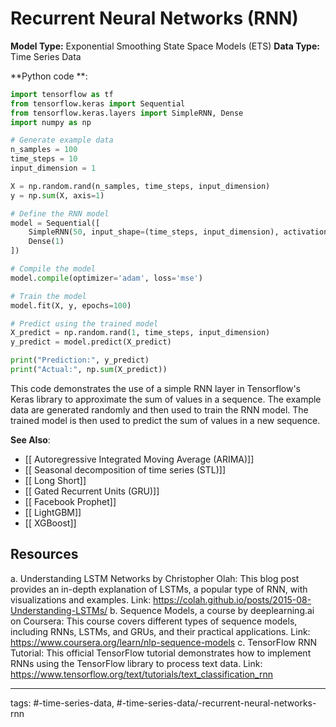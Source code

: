 #  Recurrent Neural Networks (RNN)
**Model Type:**  Exponential Smoothing State Space Models (ETS)
**Data Type:**  Time Series Data

**Python code **:


```python
import tensorflow as tf
from tensorflow.keras import Sequential
from tensorflow.keras.layers import SimpleRNN, Dense
import numpy as np

# Generate example data
n_samples = 100
time_steps = 10
input_dimension = 1

X = np.random.rand(n_samples, time_steps, input_dimension)
y = np.sum(X, axis=1)

# Define the RNN model
model = Sequential([
    SimpleRNN(50, input_shape=(time_steps, input_dimension), activation='relu'),
    Dense(1)
])

# Compile the model
model.compile(optimizer='adam', loss='mse')

# Train the model
model.fit(X, y, epochs=100)

# Predict using the trained model
X_predict = np.random.rand(1, time_steps, input_dimension)
y_predict = model.predict(X_predict)

print("Prediction:", y_predict)
print("Actual:", np.sum(X_predict))
```

This code demonstrates the use of a simple RNN layer in Tensorflow's Keras library to approximate the sum of values in a sequence. The example data are generated randomly and then used to train the RNN model. The trained model is then used to predict the sum of values in a new sequence.


**See Also**:

- [[ Autoregressive Integrated Moving Average (ARIMA)]]
- [[ Seasonal decomposition of time series (STL)]]
- [[ Long Short]]
- [[ Gated Recurrent Units (GRU)]]
- [[ Facebook Prophet]]
- [[ LightGBM]]
- [[ XGBoost]]
## Resources

a. Understanding LSTM Networks by Christopher Olah: This blog post provides an in-depth explanation of LSTMs, a popular type of RNN, with visualizations and examples.
Link: https://colah.github.io/posts/2015-08-Understanding-LSTMs/
b. Sequence Models, a course by deeplearning.ai on Coursera: This course covers different types of sequence models, including RNNs, LSTMs, and GRUs, and their practical applications.
Link: https://www.coursera.org/learn/nlp-sequence-models
c. TensorFlow RNN Tutorial: This official TensorFlow tutorial demonstrates how to implement RNNs using the TensorFlow library to process text data.
Link: https://www.tensorflow.org/text/tutorials/text_classification_rnn


---
tags: #-time-series-data, #-time-series-data/-recurrent-neural-networks-rnn
